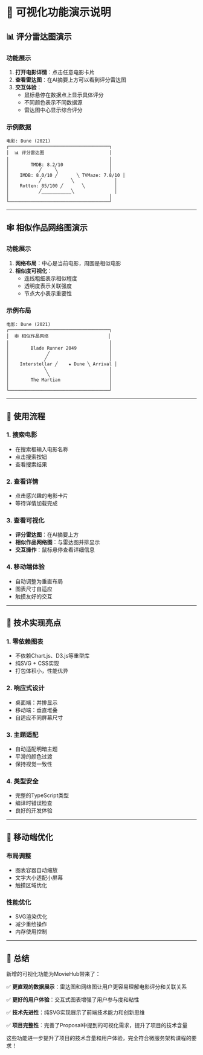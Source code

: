 # 🎨 可视化功能演示说明

## 📊 评分雷达图演示

### 功能展示
1. **打开电影详情**：点击任意电影卡片
2. **查看雷达图**：在AI摘要上方可以看到评分雷达图
3. **交互体验**：
   - 鼠标悬停在数据点上显示具体评分
   - 不同颜色表示不同数据源
   - 雷达图中心显示综合评分

### 示例数据
```
电影: Dune (2021)
┌─────────────────────────────────────┐
│  📊 评分雷达图                        │
│                                     │
│        TMDB: 8.2/10                 │
│           ╱     ╲                   │
│    IMDB: 8.0/10 ╱       ╲ TVMaze: 7.8/10 │
│           ╱           ╲               │
│    Rotten: 85/100 ╱       ╲           │
│           ╱___________╲               │
│                                     │
└─────────────────────────────────────┘
```

---

## 🕸️ 相似作品网络图演示

### 功能展示
1. **网络布局**：中心是当前电影，周围是相似电影
2. **相似度可视化**：
   - 连线粗细表示相似程度
   - 透明度表示关联强度
   - 节点大小表示重要性

### 示例布局
```
电影: Dune (2021)
┌─────────────────────────────────────┐
│  🕸️ 相似作品网络                      │
│                                     │
│        Blade Runner 2049            │
│              ╱                      │
│             ╱                       │
│    Interstellar ╱    ★ Dune ╲ Arrival │
│             ╲                       │
│              ╲                      │
│        The Martian                  │
│                                     │
└─────────────────────────────────────┘
```

---

## 🎯 使用流程

### 1. 搜索电影
- 在搜索框输入电影名称
- 点击搜索按钮
- 查看搜索结果

### 2. 查看详情
- 点击感兴趣的电影卡片
- 等待详情加载完成

### 3. 查看可视化
- **评分雷达图**：在AI摘要上方
- **相似作品网络图**：与雷达图并排显示
- **交互操作**：鼠标悬停查看详细信息

### 4. 移动端体验
- 自动调整为垂直布局
- 图表尺寸自适应
- 触摸友好的交互

---

## 🔧 技术实现亮点

### 1. 零依赖图表
- 不依赖Chart.js、D3.js等重型库
- 纯SVG + CSS实现
- 打包体积小，性能优异

### 2. 响应式设计
- 桌面端：并排显示
- 移动端：垂直堆叠
- 自适应不同屏幕尺寸

### 3. 主题适配
- 自动适配明暗主题
- 平滑的颜色过渡
- 保持视觉一致性

### 4. 类型安全
- 完整的TypeScript类型
- 编译时错误检查
- 良好的开发体验

---

## 📱 移动端优化

### 布局调整
- 图表容器自动缩放
- 文字大小适配小屏幕
- 触摸区域优化

### 性能优化
- SVG渲染优化
- 减少重绘操作
- 内存使用控制

---

## 🎉 总结

新增的可视化功能为MovieHub带来了：

✅ **更直观的数据展示**：雷达图和网络图让用户更容易理解电影评分和关联关系

✅ **更好的用户体验**：交互式图表增强了用户参与度和粘性

✅ **技术先进性**：纯SVG实现展示了前端技术能力和创新思维

✅ **项目完整性**：完善了Proposal中提到的可视化需求，提升了项目的技术含量

这些功能进一步提升了项目的技术含量和用户体验，完全符合微服务架构课程的要求！
